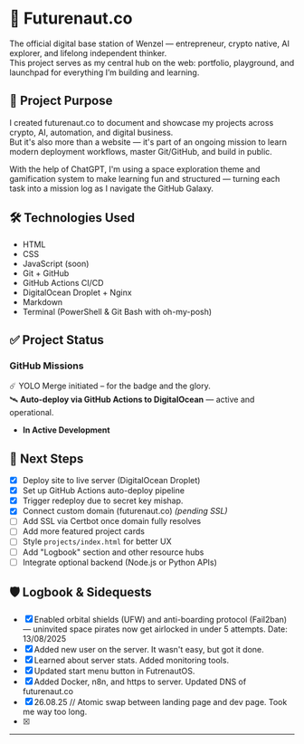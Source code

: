 # 🚀 Futurenaut.co

The official digital base station of Wenzel — entrepreneur, crypto native, AI explorer, and lifelong independent thinker.  
This project serves as my central hub on the web: portfolio, playground, and launchpad for everything I’m building and learning.

## 🌌 Project Purpose

I created futurenaut.co to document and showcase my projects across crypto, AI, automation, and digital business.  
But it's also more than a website — it's part of an ongoing mission to learn modern deployment workflows, master Git/GitHub, and build in public.

With the help of ChatGPT, I'm using a space exploration theme and gamification system to make learning fun and structured — turning each task into a mission log as I navigate the GitHub Galaxy.

## 🛠️ Technologies Used

- HTML
- CSS
- JavaScript (soon)
- Git + GitHub
- GitHub Actions CI/CD
- DigitalOcean Droplet + Nginx
- Markdown
- Terminal (PowerShell & Git Bash with oh-my-posh)

## ✅ Project Status

### GitHub Missions
☄️ YOLO Merge initiated – for the badge and the glory.  
🛰 **Auto-deploy via GitHub Actions to DigitalOcean** — active and operational.

- **In Active Development**

## 📍 Next Steps

- [X] Deploy site to live server (DigitalOcean Droplet)
- [X] Set up GitHub Actions auto-deploy pipeline
- [X] Trigger redeploy due to secret key mishap.
- [X] Connect custom domain (futurenaut.co) *(pending SSL)*
- [ ] Add SSL via Certbot once domain fully resolves
- [ ] Add more featured project cards
- [ ] Style `projects/index.html` for better UX
- [ ] Add "Logbook" section and other resource hubs
- [ ] Integrate optional backend (Node.js or Python APIs)

## 🛡 Logbook & Sidequests

- [X] Enabled orbital shields (UFW) and anti-boarding protocol (Fail2ban) — uninvited space pirates now get airlocked in under 5 attempts. Date: 13/08/2025
- [X] Added new user on the server. It wasn't easy, but got it done.
- [X] Learned about server stats. Added monitoring tools.
- [X] Updated start menu button in FutrenautOS.
- [X] Added Docker, n8n, and https to server. Updated DNS of futurenaut.co
- [X] 26.08.25 // Atomic swap between landing page and dev page. Took me way too long.
- [X] 

---
